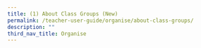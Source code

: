 ```yaml
---
title: (1) About Class Groups (New)
permalink: /teacher-user-guide/organise/about-class-groups/
description: ""
third_nav_title: Organise
---
```

